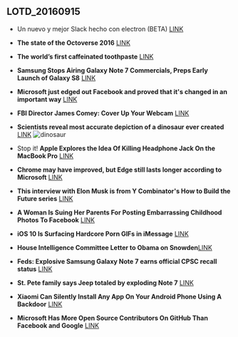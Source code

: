 ## LOTD_20160915

- Un nuevo y mejor Slack hecho con electron (BETA) [LINK](https://slack.com/beta/osx)

- **The state of the Octoverse 2016** [LINK](https://octoverse.github.com/#frontpage)

- **The world’s first caffeinated toothpaste** [LINK](https://www.powertoothpaste.com/)

- **Samsung Stops Airing Galaxy Note 7 Commercials, Preps Early Launch of Galaxy S8** [LINK](https://news.slashdot.org/story/16/09/15/0117258/samsung-stops-airing-galaxy-note-7-commercials-preps-early-launch-of-galaxy-s8)

- **Microsoft just edged out Facebook and proved that it's changed in an important way** [LINK](http://www.businessinsider.com/microsoft-github-open-source-2016-9)

- **FBI Director James Comey: Cover Up Your Webcam** [LINK](https://yro.slashdot.org/story/16/09/15/0525229/fbi-director-james-comey-cover-up-your-webcam)

- **Scientists reveal most accurate depiction of a dinosaur ever created** [LINK](https://www.theguardian.com/science/2016/sep/14/scientists-reveal-most-accurate-depiction-of-a-dinosaur-ever-created)
![dinosaur](https://i.guim.co.uk/img/media/12e889363d4f1e8cb7111c78957d034430dcfe48/0_11_2953_1773/master/2953.jpg?w=620&q=55&auto=format&usm=12&fit=max&s=03f7f2ae8fdf367ceae789f48ef002ba)

- Stop it! **Apple Explores the Idea Of Killing Headphone Jack On the MacBook Pro** [LINK](https://itunes.apple.com/us/app/stephen-hawkings-pocket-universe/id1111504185?mt=8&)

- **Chrome may have improved, but Edge still lasts longer according to Microsoft** [LINK](http://arstechnica.com/information-technology/2016/09/chrome-may-have-improved-but-edge-still-lasts-longer-according-to-microsoft/)

- **This interview with Elon Musk is from Y Combinator's How to Build the Future series** [LINK](http://www.ycombinator.com/future/elon/)

- **A Woman Is Suing Her Parents For Posting Embarrassing Childhood Photos To Facebook** [LINK](https://yro.slashdot.org/story/16/09/15/1857221/a-woman-is-suing-her-parents-for-posting-embarrassing-childhood-photos-to-facebook)

- **iOS 10 Is Surfacing Hardcore Porn GIFs in iMessage** [LINK](https://apple.slashdot.org/story/16/09/15/1821207/ios-10-is-surfacing-hardcore-porn-gifs-in-imessage)

- **House Intelligence Committee Letter to Obama on Snowden**[LINK](http://intelligence.house.gov/uploadedfiles/hpsci_members_letter_to_potus_re_snowden-15_sep_16.pdf)

- **Feds: Explosive Samsung Galaxy Note 7 earns official CPSC recall status** [LINK](http://arstechnica.com/gadgets/2016/09/feds-explosive-samsung-galaxy-note-7-earns-official-cpsc-recall-status/)

- **St. Pete family says Jeep totaled by exploding Note 7** [LINK](http://www.fox13news.com/news/local-news/203295058-story)

- **Xiaomi Can Silently Install Any App On Your Android Phone Using A Backdoor** [LINK](https://news.slashdot.org/story/16/09/15/1923220/xiaomi-can-silently-install-any-app-on-your-android-phone-using-a-backdoor)

- **Microsoft Has More Open Source Contributors On GitHub Than Facebook and Google** [LINK](https://news.slashdot.org/story/16/09/15/2255241/microsoft-has-more-open-source-contributors-on-github-than-facebook-and-google)